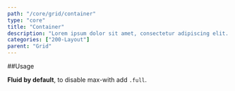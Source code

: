 ```yaml
---
path: "/core/grid/container"
type: "core"
title: "Container"
description: "Lorem ipsum dolor sit amet, consectetur adipiscing elit. Nunc tempus laoreet leo sit amet iaculis."
categories: ["200-Layout"]
parent: "Grid"
---
```


##Usage

**Fluid by default**, to disable max-with add `.full`.

<script type="text/plain" class="language-markup">
  <div class="container">
    <!-- content -->
  </div>
  
  <div class="container full">
    <!-- content -->
  </div>
</script>
